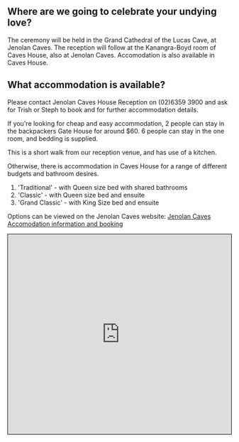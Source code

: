 ## Where are we going to celebrate your undying love?
The ceremony will be held in the Grand Cathedral of the Lucas Cave, at Jenolan Caves. The reception will follow at the Kanangra-Boyd room of 
Caves House, also at Jenolan Caves. Accomodation is also available in Caves House.


## What accommodation is available?

Please contact Jenolan Caves House Reception on (02)6359 3900 and ask for Trish or Steph to book and for further accommodation details. 


If you're looking for cheap and easy accommodation, 2 people can stay in the backpackers Gate House for around $60. 6 people can stay in the one room,
and bedding is supplied.

This is a short walk from our reception venue, and has use of a kitchen. 


Otherwise, there is accommodation in Caves House for a range of different budgets and bathroom desires. 

1. 'Traditional' -  with Queen size bed with shared bathrooms
2. 'Classic' - with Queen size bed and ensuite
3. 'Grand Classic' - with King Size bed and ensuite



Options can be viewed on the Jenolan Caves website: [Jenolan Caves Accomodation information and booking](http://www.jenolancaves.org.au/accommodation/)

<div class='map'>
<iframe src="https://www.google.com/maps/embed?pb=!1m18!1m12!1m3!1d3314.7472487417504!2d150.02040031563192!3d-33.81883508067007!2m3!1f0!2f0!3f0!3m2!1i1024!2i768!4f13.1!3m3!1m2!1s0x6b12173b750692dd%3A0x416cbbbf480c6348!2sJenolan+Caves!5e0!3m2!1sen!2sau!4v1485598973078" width="600" height="450" frameborder="0" style="border:1px solid black; max-width:100%" allowfullscreen></iframe>
</div>